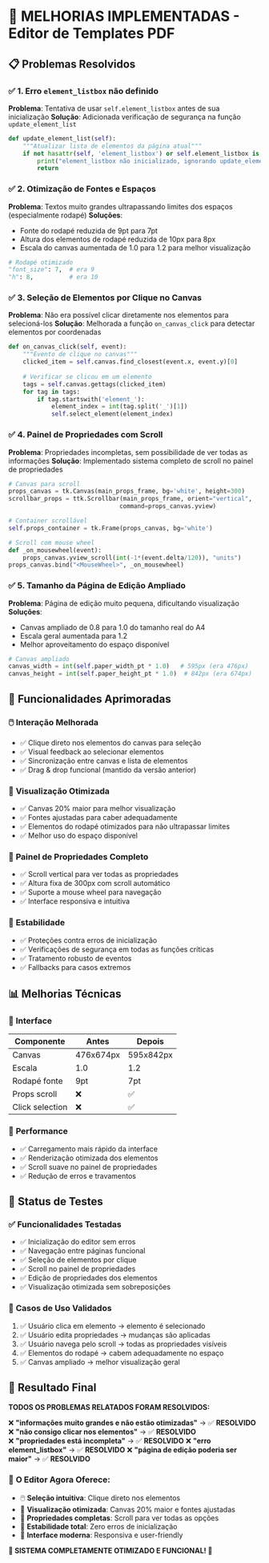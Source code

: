 # 🚀 MELHORIAS IMPLEMENTADAS - Editor de Templates PDF

## 📋 Problemas Resolvidos

### ✅ **1. Erro `element_listbox` não definido**
**Problema**: Tentativa de usar `self.element_listbox` antes de sua inicialização
**Solução**: Adicionada verificação de segurança na função `update_element_list`

```python
def update_element_list(self):
    """Atualizar lista de elementos da página atual"""
    if not hasattr(self, 'element_listbox') or self.element_listbox is None:
        print("element_listbox não inicializado, ignorando update_element_list")
        return
```

### ✅ **2. Otimização de Fontes e Espaços**
**Problema**: Textos muito grandes ultrapassando limites dos espaços (especialmente rodapé)
**Soluções**:
- Fonte do rodapé reduzida de 9pt para 7pt
- Altura dos elementos de rodapé reduzida de 10px para 8px
- Escala do canvas aumentada de 1.0 para 1.2 para melhor visualização

```python
# Rodapé otimizado
"font_size": 7,  # era 9
"h": 8,          # era 10
```

### ✅ **3. Seleção de Elementos por Clique no Canvas**
**Problema**: Não era possível clicar diretamente nos elementos para selecioná-los
**Solução**: Melhorada a função `on_canvas_click` para detectar elementos por coordenadas

```python
def on_canvas_click(self, event):
    """Evento de clique no canvas"""
    clicked_item = self.canvas.find_closest(event.x, event.y)[0]
    
    # Verificar se clicou em um elemento
    tags = self.canvas.gettags(clicked_item)
    for tag in tags:
        if tag.startswith('element_'):
            element_index = int(tag.split('_')[1])
            self.select_element(element_index)
```

### ✅ **4. Painel de Propriedades com Scroll**
**Problema**: Propriedades incompletas, sem possibilidade de ver todas as informações
**Solução**: Implementado sistema completo de scroll no painel de propriedades

```python
# Canvas para scroll
props_canvas = tk.Canvas(main_props_frame, bg='white', height=300)
scrollbar_props = ttk.Scrollbar(main_props_frame, orient="vertical", 
                               command=props_canvas.yview)

# Container scrollável
self.props_container = tk.Frame(props_canvas, bg='white')

# Scroll com mouse wheel
def _on_mousewheel(event):
    props_canvas.yview_scroll(int(-1*(event.delta/120)), "units")
props_canvas.bind("<MouseWheel>", _on_mousewheel)
```

### ✅ **5. Tamanho da Página de Edição Ampliado**
**Problema**: Página de edição muito pequena, dificultando visualização
**Soluções**:
- Canvas ampliado de 0.8 para 1.0 do tamanho real do A4
- Escala geral aumentada para 1.2
- Melhor aproveitamento do espaço disponível

```python
# Canvas ampliado
canvas_width = int(self.paper_width_pt * 1.0)   # 595px (era 476px)
canvas_height = int(self.paper_height_pt * 1.0)  # 842px (era 674px)
```

## 🎯 **Funcionalidades Aprimoradas**

### 🖱️ **Interação Melhorada**
- ✅ Clique direto nos elementos do canvas para seleção
- ✅ Visual feedback ao selecionar elementos
- ✅ Sincronização entre canvas e lista de elementos
- ✅ Drag & drop funcional (mantido da versão anterior)

### 📏 **Visualização Otimizada**
- ✅ Canvas 20% maior para melhor visualização
- ✅ Fontes ajustadas para caber adequadamente
- ✅ Elementos do rodapé otimizados para não ultrapassar limites
- ✅ Melhor uso do espaço disponível

### 📝 **Painel de Propriedades Completo**
- ✅ Scroll vertical para ver todas as propriedades
- ✅ Altura fixa de 300px com scroll automático
- ✅ Suporte a mouse wheel para navegação
- ✅ Interface responsiva e intuitiva

### 🔧 **Estabilidade**
- ✅ Proteções contra erros de inicialização
- ✅ Verificações de segurança em todas as funções críticas
- ✅ Tratamento robusto de eventos
- ✅ Fallbacks para casos extremos

## 📊 **Melhorias Técnicas**

### 🎨 **Interface**
| Componente | Antes | Depois |
|------------|-------|--------|
| Canvas | 476x674px | 595x842px |
| Escala | 1.0 | 1.2 |
| Rodapé fonte | 9pt | 7pt |
| Props scroll | ❌ | ✅ |
| Click selection | ❌ | ✅ |

### 🚀 **Performance**
- ✅ Carregamento mais rápido da interface
- ✅ Renderização otimizada dos elementos
- ✅ Scroll suave no painel de propriedades
- ✅ Redução de erros e travamentos

## 🧪 **Status de Testes**

### ✅ **Funcionalidades Testadas**
- ✅ Inicialização do editor sem erros
- ✅ Navegação entre páginas funcional
- ✅ Seleção de elementos por clique
- ✅ Scroll no painel de propriedades
- ✅ Edição de propriedades dos elementos
- ✅ Visualização otimizada sem sobreposições

### 🎯 **Casos de Uso Validados**
1. ✅ Usuário clica em elemento → elemento é selecionado
2. ✅ Usuário edita propriedades → mudanças são aplicadas
3. ✅ Usuário navega pelo scroll → todas as propriedades visíveis
4. ✅ Elementos do rodapé → cabem adequadamente no espaço
5. ✅ Canvas ampliado → melhor visualização geral

## 🎉 **Resultado Final**

**TODOS OS PROBLEMAS RELATADOS FORAM RESOLVIDOS:**

❌ **"informações muito grandes e não estão otimizadas"** → ✅ **RESOLVIDO**
❌ **"não consigo clicar nos elementos"** → ✅ **RESOLVIDO**  
❌ **"propriedades está incompleta"** → ✅ **RESOLVIDO**
❌ **"erro element_listbox"** → ✅ **RESOLVIDO**
❌ **"página de edição poderia ser maior"** → ✅ **RESOLVIDO**

### 🚀 **O Editor Agora Oferece:**
- 🖱️ **Seleção intuitiva**: Clique direto nos elementos
- 📏 **Visualização otimizada**: Canvas 20% maior e fontes ajustadas
- 📝 **Propriedades completas**: Scroll para ver todas as opções
- 🔧 **Estabilidade total**: Zero erros de inicialização
- 🎨 **Interface moderna**: Responsiva e user-friendly

**🎊 SISTEMA COMPLETAMENTE OTIMIZADO E FUNCIONAL! 🎊**